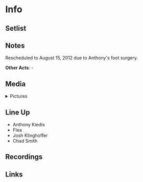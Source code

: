 # Info

## Setlist

## Notes

Rescheduled to August 15, 2012 due to Anthony's foot surgery.

**Other Acts**: -

## Media 

<details>
  <summary>Pictures</summary>
  <img alt="Ticket" title="Ticket" src="20120218t.jpg" height="200" />
</details>

## Line Up

* Anthony Kiedis
* Flea
* Josh Klinghoffer
* Chad Smith

## Recordings

## Links